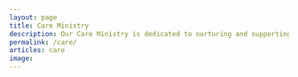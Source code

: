 ```yaml
---
layout: page
title: Care Ministry
description: Our Care Ministry is dedicated to nurturing and supporting our church family with acts of kindness, compassion, and practical assistance. We aim to create a culture of care where every individual feels valued, supported, and empowered to thrive. Through teams such as Stewards, Meal Trains, Helping Hands, and more, we provide essential support in times of need, including food, financial aid, transportation, and companionship. At the heart of our ministry is a deep commitment to embodying Christ's love, offering hope, and helping individuals navigate their challenges while fostering a community where everyone belongs.
permalink: /care/
articles: care
image: 
---
```



